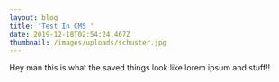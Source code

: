 ```yaml
---
layout: blog
title: 'Test In CMS '
date: 2019-12-18T02:54:24.467Z
thumbnail: /images/uploads/schuster.jpg
---
```

Hey man this is what the saved things look like lorem ipsum and stuff!!
